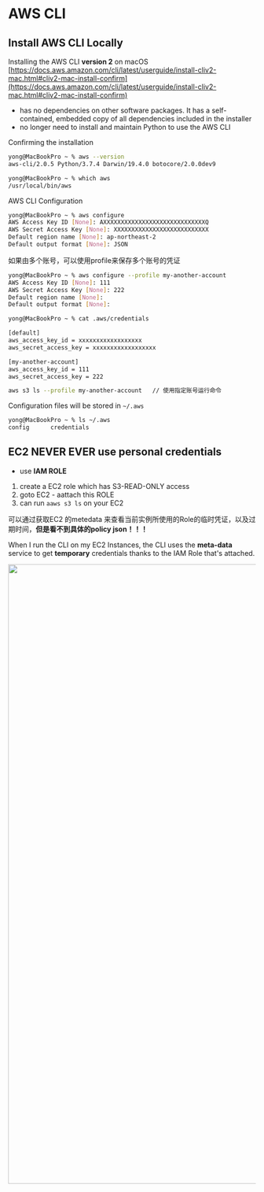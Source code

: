 
# AWS CLI

## Install AWS CLI Locally
Installing the AWS CLI **version 2** on macOS  [https://docs.aws.amazon.com/cli/latest/userguide/install-cliv2-mac.html#cliv2-mac-install-confirm](https://docs.aws.amazon.com/cli/latest/userguide/install-cliv2-mac.html#cliv2-mac-install-confirm)

- has no dependencies on other software packages. It has a self-contained, embedded copy of all dependencies included in the installer
- no longer need to install and maintain Python to use the AWS CLI


Confirming the installation

```bash
yong@MacBookPro ~ % aws --version
aws-cli/2.0.5 Python/3.7.4 Darwin/19.4.0 botocore/2.0.0dev9

yong@MacBookPro ~ % which aws
/usr/local/bin/aws
```

AWS CLI Configuration
```bash
yong@MacBookPro ~ % aws configure
AWS Access Key ID [None]: AXXXXXXXXXXXXXXXXXXXXXXXXXXXXXQ
AWS Secret Access Key [None]: XXXXXXXXXXXXXXXXXXXXXXXXXXX
Default region name [None]: ap-northeast-2
Default output format [None]: JSON
```

如果由多个账号，可以使用profile来保存多个账号的凭证

```bash
yong@MacBookPro ~ % aws configure --profile my-another-account
AWS Access Key ID [None]: 111
AWS Secret Access Key [None]: 222
Default region name [None]: 
Default output format [None]: 

yong@MacBookPro ~ % cat .aws/credentials 

[default]
aws_access_key_id = xxxxxxxxxxxxxxxxxx
aws_secret_access_key = xxxxxxxxxxxxxxxxxx

[my-another-account]
aws_access_key_id = 111
aws_secret_access_key = 222
```
```bash
aws s3 ls --profile my-another-account   // 使用指定账号运行命令
```



Configuration files will be stored in `~/.aws`
```bash
yong@MacBookPro ~ % ls ~/.aws
config		credentials
```

##  EC2 NEVER EVER use personal credentials
- use **IAM ROLE**

1. create a EC2 role which has S3-READ-ONLY access
2. goto EC2 - aattach this ROLE
3. can run `aaws s3 ls` on your EC2


可以通过获取EC2 的metedata 来查看当前实例所使用的Role的临时凭证，以及过期时间，**但是看不到具体的policy json！！！**

When I run the CLI on my EC2 Instances, the CLI uses the **meta-data** service to get **temporary** credentials thanks to the IAM Role that's attached.



<img width="1259" src="https://user-images.githubusercontent.com/26485327/77979101-4f0e8000-7336-11ea-8526-03f4ad2abe1f.png">


